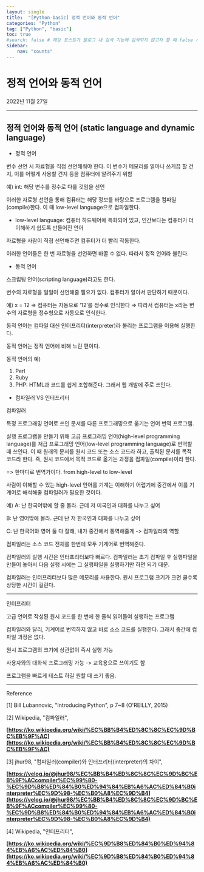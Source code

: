 ```yaml
---
layout: single
title:  "[Python-basic] 정적 언어와 동적 언어"
categories: "Python"
tag: ["Python", "basic"]
toc: true
#search: false # 해당 포스트가 블로그 내 검색 기능에 검색되지 않고자 할 때 false 사용.
sidebar:
    nav: "counts"
---
```

# 정적 언어와 동적 언어

2022년 11월 27일 

---

## 정적 언어와 동적 언어 (static language and dynamic language)

- 정적 언어

변수 선언 시 자료형을 직접 선언해줘야 한다. 이 변수가 메모리를 얼마나 쓰게끔 할 건지, 이를 어떻게 사용할 건지 등을 컴퓨터에 알려주기 위함

예) int: 해당 변수를 정수로 다룰 것임을 선언

이러한 자료형 선언을 통해 컴퓨터는 해당 정보를 바탕으로 프로그램을 컴파일(compile)한다. 이 때 low-level language으로 컴파일한다.

- low-level language: 컴퓨터 하드웨어에 특화되어 있고, 인간보다는 컴퓨터가 더 이해하기 쉽도록 만들어진 언어

자료형을 사람이 직접 선언해주면 컴퓨터가 더 빨리 작동한다.

이러한 언어들은 한 번 자료형을 선언하면 바꿀 수 없다. 따라서 정적 언어라 불린다.

- 동적 언어

스크립팅 언어(scripting language)라고도 한다.

변수의 자료형을 일일이 선언해줄 필요가 없다. 컴퓨터가 알아서 판단하기 때문이다. 

예) x = 12 ⇒ 컴퓨터는 자동으로 ‘12’를 정수로 인식한다 ⇒ 따라서 컴퓨터는 x라는 변수의 자료형을 정수형으로 자동으로 인식한다.

동적 언어는 컴파일 대신 인터프리터(interpreter)라 불리는 프로그램을 이용해 실행한다.

동적 언어는 정적 언어에 비해 느린 편이다.

동적 언어의 예)

1. Perl
2. Ruby
3. PHP: HTML과 코드를 쉽게 조합해준다. 그래서 웹 개발에 주로 쓰인다.

- 컴파일러 VS 인터프리터

컴파일러

특정 프로그래밍 언어로 쓰인 문서를 다른 프로그래밍으로 옮기는 언어 번역 프로그램.

실행 프로그램을 만들기 위해 고급 프로그래밍 언어(high-level programming language)를 저급 프로그래밍 언어(low-level programming language)로 번역할 때 쓰인다. 이 때 원래의 문서를 원시 코드 또는 소스 코드라 하고, 출력된 문서를 목적 코드라 한다. 즉, 원시 코드에서 목적 코드로 옮기는 과정을 컴파일(compile)이라 한다.

=> 한마디로 번역가이다. from high-level to low-level

사람이 이해할 수 있는 high-level 언어를 기계는 이해하기 어렵기에 중간에서 이를 기계어로 해석해줄 컴파일러가 필요한 것이다.

예) A: 난 한국어밖에 할 줄 몰라. 근데 저 미국인과 대화를 나누고 싶어

B: 난 영어밖에 몰라. 근데 난 저 한국인과 대화를 나누고 싶어

C: 난 한국어와 영어 둘 다 잘해, 내가 중간에서 통역해줄게 -> 컴파일러의 역할

컴파일러는 소스 코드 전체를 한번에 모두 기계어로 번역해준다.

컴파일러의 실행 시간은 인터프리터보다 빠르다. 컴파일러는 초기 컴파일 후 실행파일을 만들어 놓아서 다음 실행 시에는 그 실행파일을 실행하기만 하면 되기 때문.

컴파일러는 인터프리터보다 많은 메모리를 사용한다. 원시 프로그램 크기가 크면 클수록 상당한 시간이 걸린다.

---

인터프리터

고급 언어로 작성된 원시 코드를 한 번에 한 줄씩 읽어들여 실행하는 프로그램

컴파일러와 달리, 기계어로 번역하지 않고 바로 소스 코드를 실행한다. 그래서 중간에 컴파일 과정은 없다.

원시 프로그램의 크기에 상관없이 즉시 실행 가능

사용자와의 대화식 프로그래밍 가능 -> 교육용으로 쓰이기도 함

프로그램을 빠르게 테스트 하길 원할 때 쓰기 좋음.

---

Reference

[1] Bill Lubannovic, "Introducing Python", p 7~8 (O'REILLY, 2015)

[2] Wikipedia, "컴파일러", 

**[https://ko.wikipedia.org/wiki/%EC%BB%B4%ED%8C%8C%EC%9D%BC%EB%9F%AC](https://ko.wikipedia.org/wiki/%EC%BB%B4%ED%8C%8C%EC%9D%BC%EB%9F%AC)**

[3] jhur98, "컴파일러(compiler)와 인터프리터(interpreter)의 차이", 

**[https://velog.io/@jhur98/%EC%BB%B4%ED%8C%8C%EC%9D%BC%EB%9F%ACcompiler%EC%99%80-%EC%9D%B8%ED%84%B0%ED%94%84%EB%A6%AC%ED%84%B0interpreter%EC%9D%98-%EC%B0%A8%EC%9D%B4](https://velog.io/@jhur98/%EC%BB%B4%ED%8C%8C%EC%9D%BC%EB%9F%ACcompiler%EC%99%80-%EC%9D%B8%ED%84%B0%ED%94%84%EB%A6%AC%ED%84%B0interpreter%EC%9D%98-%EC%B0%A8%EC%9D%B4)**

[4] Wikipedia, "인터프리터", 

**[https://ko.wikipedia.org/wiki/%EC%9D%B8%ED%84%B0%ED%94%84%EB%A6%AC%ED%84%B0](https://ko.wikipedia.org/wiki/%EC%9D%B8%ED%84%B0%ED%94%84%EB%A6%AC%ED%84%B0)**